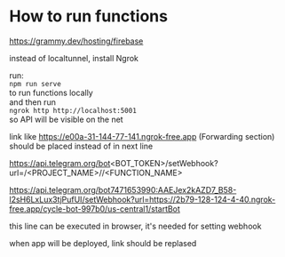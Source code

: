 # How to run functions

https://grammy.dev/hosting/firebase

instead of localtunnel, install Ngrok

run:  
`npm run serve`  
to run functions locally   
and then run  
`ngrok http http://localhost:5001`  
so API will be visible on the net  

link like https://e00a-31-144-77-141.ngrok-free.app (Forwarding section)
should be placed instead of <SERVER> in next line

https://api.telegram.org/bot<BOT_TOKEN>/setWebhook?url=<SERVER>/<PROJECT_NAME>/<REGION>/<FUNCTION_NAME>

https://api.telegram.org/bot7471653990:AAEJex2kAZD7_B58-l2sH6LxLux3tjPufUI/setWebhook?url=https://2b79-128-124-4-40.ngrok-free.app/cycle-bot-997b0/us-central1/startBot

[EXAMPLE]: https://api.telegram.org/bot7142217348:AAGQLNuUVf9K2O_EkZLsFKRmo05QvoApxT4/setWebhook?url=https://c91f-31-144-77-141.ngrok-free.app/cycle-demo-88638/us-central1/startBot
this line can be executed in browser, it's needed for setting webhook  
  
when app will be deployed, link should be replased